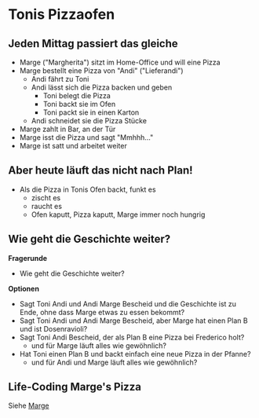 # Tonis Pizzaofen

## Jeden Mittag passiert das gleiche

* Marge ("Margherita") sitzt im Home-Office und will eine Pizza
* Marge bestellt eine Pizza von "Andi" ("Lieferandi")
  * Andi fährt zu Toni
  * Andi lässt sich die Pizza backen und geben
    * Toni belegt die Pizza
    * Toni backt sie im Ofen
    * Toni packt sie in einen Karton
  * Andi schneidet sie die Pizza Stücke
* Marge zahlt in Bar, an der Tür
* Marge isst die Pizza und sagt "Mmhhh..."
* Marge ist satt und arbeitet weiter

## Aber heute läuft das nicht nach Plan!

* Als die Pizza in Tonis Ofen backt, funkt es
  * zischt es
  * raucht es
  * Ofen kaputt, Pizza kaputt, Marge immer noch hungrig

## Wie geht die Geschichte weiter?

**Fragerunde**
* Wie geht die Geschichte weiter?

**Optionen**

* Sagt Toni Andi und Andi Marge Bescheid und die Geschichte ist zu Ende, ohne dass Marge etwas zu essen bekommt?
* Sagt Toni Andi und Andi Marge Bescheid, aber Marge hat einen Plan B und ist Dosenravioli?
* Sagt Toni Andi Bescheid, der als Plan B eine Pizza bei Frederico holt?
  * und für Marge läuft alles wie gewöhnlich?
* Hat Toni einen Plan B und backt einfach eine neue Pizza in der Pfanne?
  * und für Andi und Marge läuft alles wie gewöhnlich?

## Life-Coding Marge's Pizza

Siehe [Marge](src/main/java/Marge.java)
